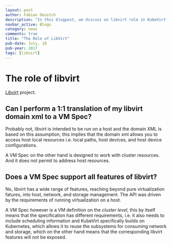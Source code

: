 ```yaml
---
layout: post
author: Fabian Deustch
description: "In this blogpost, we discuss on libvirt role in KubeVirt"
navbar_active: Blogs
category: news
comments: true
title: "The Role of LibVirt"
pub-date: July, 18
pub-year: 2017
tags: [libvirt]
---
```


# The role of libvirt

[Libvirt](https://libvirt.org) project.

## Can I perform a 1:1 translation of my libvirt domain xml to a VM Spec?

Probably not, libvirt is intended to be run on a host and the domain XML is
based on this assumption, this implies that the domain xml allows you to access
host local resources i.e. local paths, host devices, and host device
configurations.

A VM Spec on the other hand is designed to work with cluster resources. And it
does not permit to address host resources.

## Does a VM Spec support all features of libvirt?

No, libvirt has a wide range of features, reaching beyond pure virtualization
fatures, into host, network, and storage management. The API was driven by the
requirements of running virtualization on a host.

A VM Spec however is a VM definition on the _cluster level_, this by itself
means that the specification has different requirements, i.e. it also needs to
include scheduling information and KubeVirt specifically builds on Kubernetes, which allows it to reuse the
subsystems for consuming network and storage, which on the other hand means
that the corresponding libvirt features will not be exposed.
